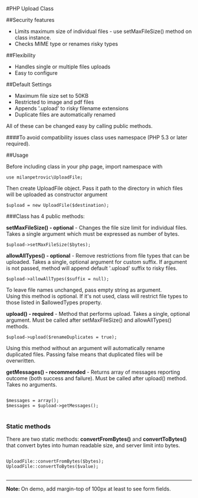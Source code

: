 #PHP Upload Class

##Security features

<ul>
<li>Limits maximum size of individual files - use setMaxFileSize() method on class instance.</li>
<li>Checks MIME type or renames risky types</li>
</ul>

##Flexibility

<ul>
<li>Handles single or multiple files uploads</li>
<li>Easy to configure</li>
</ul>

##Default Settings

<ul>
<li>Maximum file size set to 50KB</li>
<li>Restricted to image and pdf files</li>
<li>Appends '.upload' to risky filename extensions</li>
<li>Duplicate files are automatically renamed</li>
</ul>

All of these can be changed easy by calling public methods.

####To avoid compatibility issues class uses namespace (PHP 5.3 or later required).

##Usage

<p>Before including class in your php page, import namespace with </p>
<pre>
<code>use milanpetrovic\UploadFile;</code>
</pre>
<p>Then create UploadFile object. Pass it path to the directory in which files will be uploaded as constructor argument</p>
<pre>
<code>$upload = new UploadFile($destination);</code>
</pre>

###Class has 4 public methods:

<strong>setMaxFileSize() - optional</strong> - Changes the file size limit for individual files. Takes a single argument which must be expressed as number of bytes.
<pre>
<code>$upload->setMaxFileSize($bytes);</code>
</pre>

<strong>allowAllTypes() - optional</strong> - Remove restrictions from file types that can be uploaded. Takes a single, optional argument for custom suffix. If argument is not passed, method will append default '.upload' suffix to risky files.
<pre>
<code>$upload->allowAllTypes($suffix = null);</code>
</pre>
To leave file names unchanged, pass empty string as argument.<br>
Using this method is optional. If it's not used, class will restrict file types to those listed in $allowedTypes property.

<strong>upload() - required</strong> - Method that performs upload. Takes a single, optional argument. Must be called after setMaxFileSize() and allowAllTypes() methods.
<pre>
<code>$upload->upload($renameDuplicates = true);</code>
</pre>
Using this method without an argument will automatically rename duplicated files. Passing false means that duplicated files will be overwritten. 

<strong>getMessages() - recommended</strong> - Returns array of messages reporting outcome (both success and failure). Must be called after upload() method. Takes no arguments.
<pre>
<code>
$messages = array(); 
$messages = $upload->getMessages();
</code>
</pre>

### Static methods
There are two static methods: <strong>convertFromBytes()</strong> and <strong>convertToBytes()</strong> that convert bytes into human readable size, and server limit
into bytes.
<pre>
<code>
UploadFile::convertFromBytes($bytes);
UploadFile::convertToBytes($value);
</code>
</pre>

<hr>
<strong>Note: </strong> On demo, add margin-top of 100px at least to see form fields.